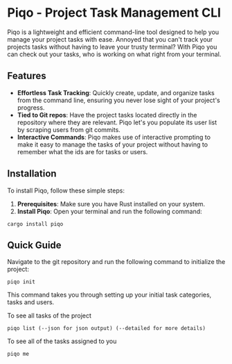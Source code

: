 # Piqo - Project Task Management CLI

Piqo is a lightweight and efficient command-line tool designed to help you manage your project tasks with ease. Annoyed that you can't track your projects tasks without having to leave your trusty terminal? With Piqo you can check out your tasks, who is working on what right from your terminal.

## Features

- **Effortless Task Tracking**: Quickly create, update, and organize tasks from the command line, ensuring you never lose sight of your project's progress.
- **Tied to Git repos**: Have the project tasks located directly in the repository where they are relevant. Piqo let's you populate its user list by scraping users from git commits.
- **Interactive Commands**: Piqo makes use of interactive prompting to make it easy to manage the tasks of your project without having to remember what the ids are for tasks or users.

## Installation

To install Piqo, follow these simple steps:

1. **Prerequisites**: Make sure you have Rust installed on your system.
2. **Install Piqo**: Open your terminal and run the following command:

```shell
cargo install piqo
```

## Quick Guide

Navigate to the git repository and run the following command to initialize the project:
```shell
piqo init
```
This command takes you through setting up your initial task categories, tasks and users.

To see all tasks of the project
```shell
piqo list (--json for json output) (--detailed for more details)
```

To see all of the tasks assigned to you
```
piqo me
```















